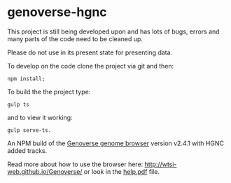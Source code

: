 # genoverse-hgnc

This project is still being developed upon and has lots of bugs, errors and many parts of the code need to be cleaned up. 

Please do not use in its present state for presenting data.

To develop on the code clone the project via git and then:
```
npm install;
```

To build the the project type:
```
gulp ts
```
and to view it working:
```
gulp serve-ts.
```
An NPM build of the [Genoverse genome browser](https://github.com/wtsi-web/Genoverse) version v2.4.1 with HGNC added tracks.

Read more about how to use the browser here: http://wtsi-web.github.io/Genoverse/ or look in the [help.pdf](https://github.com/HGNC/genoverse-hgnc/blob/master/help.pdf) file.
